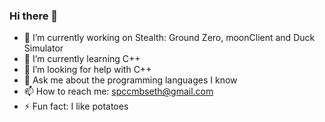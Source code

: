 ### Hi there 👋

- 🔭 I’m currently working on Stealth: Ground Zero, moonClient and Duck Simulator
- 🌱 I’m currently learning C++
- 🤔 I’m looking for help with C++
- 💬 Ask me about the programming languages I know
- 📫 How to reach me: spccmbseth@gmail.com
- ⚡ Fun fact: I like potatoes
